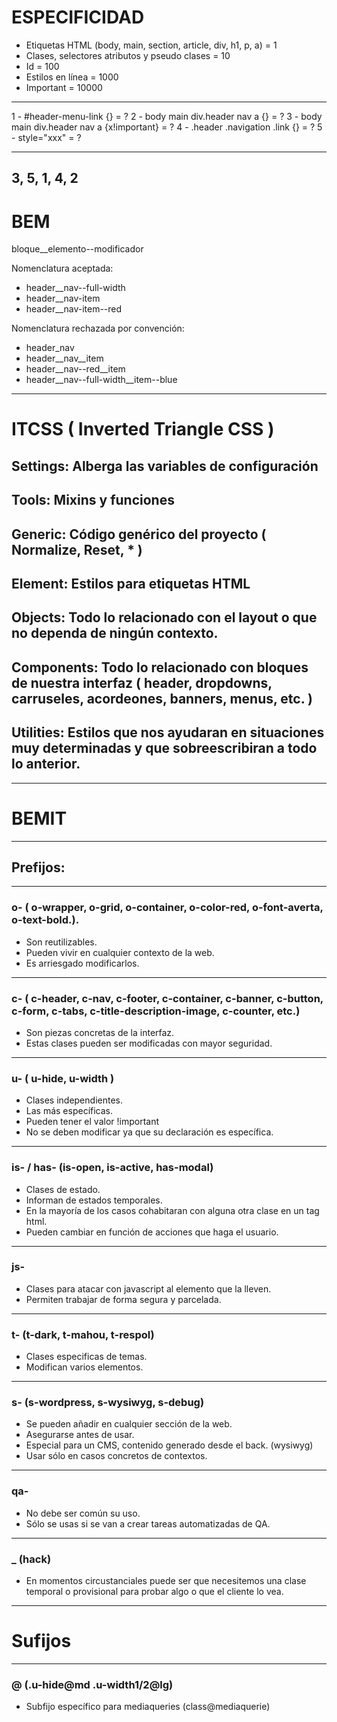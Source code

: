 # ESPECIFICIDAD

* Etiquetas HTML (body, main, section, article, div, h1, p, a) = 1
* Clases, selectores atributos y pseudo clases = 10
* Id = 100
* Estilos en línea = 1000
* Important = 10000

---

1 - #header-menu-link {} = ?
2 - body main div.header nav a {} = ?
3 - body main div.header nav a {x!important} = ?
4 - .header .navigation .link {} = ?
5 - style="xxx" = ?

---
3, 5, 1, 4, 2
---

# BEM

bloque__elemento--modificador

Nomenclatura aceptada:
  
  * header__nav--full-width
  * header__nav-item
  * header__nav-item--red

Nomenclatura rechazada por convención:

  * header_nav 
  * header__nav__item
  * header__nav--red__item
  * header__nav--full-width__item--blue

---

# ITCSS ( Inverted Triangle CSS )

## Settings: Alberga las variables de configuración
## Tools: Mixins y funciones
## Generic: Código genérico del proyecto ( Normalize, Reset, * )
## Element: Estilos para etiquetas HTML
## Objects: Todo lo relacionado con el layout o que no dependa de ningún contexto.
## Components: Todo lo relacionado con bloques de nuestra interfaz ( header, dropdowns, carruseles, acordeones, banners, menus, etc. )
## Utilities: Estilos que nos ayudaran en situaciones muy determinadas y que sobreescribiran a todo lo anterior.

---

# BEMIT

---

## Prefijos:

---

### o- ( o-wrapper, o-grid, o-container, o-color-red, o-font-averta, o-text-bold.).

* Son reutilizables.
* Pueden vivir en cualquier contexto de la web. 
* Es arriesgado modificarlos.

---

### c- ( c-header, c-nav, c-footer, c-container, c-banner, c-button, c-form, c-tabs, c-title-description-image, c-counter, etc.)

* Son piezas concretas de la interfaz.
* Estas clases pueden ser modificadas con mayor seguridad.

---

### u- ( u-hide, u-width )

* Clases independientes.
* Las más específicas.
* Pueden tener el valor !important
* No se deben modificar ya que su declaración es específica.

---

### is- / has- (is-open, is-active, has-modal)

* Clases de estado.
* Informan de estados temporales.
* En la mayoría de los casos cohabitaran con alguna otra clase en un tag html.
* Pueden cambiar en función de acciones que haga el usuario.

---

### js-

* Clases para atacar con javascript al elemento que la lleven.
* Permiten trabajar de forma segura y parcelada.

---

### t- (t-dark, t-mahou, t-respol)

* Clases especificas de temas.
* Modifican varios elementos.

---

### s- (s-wordpress, s-wysiwyg, s-debug)

* Se pueden añadir en cualquier sección de la web.
* Asegurarse antes de usar.
* Especial para un CMS, contenido generado desde el back. (wysiwyg)
* Usar sólo en casos concretos de contextos.

---

### qa-

* No debe ser común su uso.
* Sólo se usas si se van a crear tareas automatizadas de QA.

---

### _ (hack)

* En momentos circustanciales puede ser que necesitemos una clase temporal o provisional para probar algo o que el cliente lo vea.

---

# Sufijos

---

### @ (.u-hide@md .u-width1/2@lg)

* Subfijo específico para mediaqueries (class@mediaquerie)

